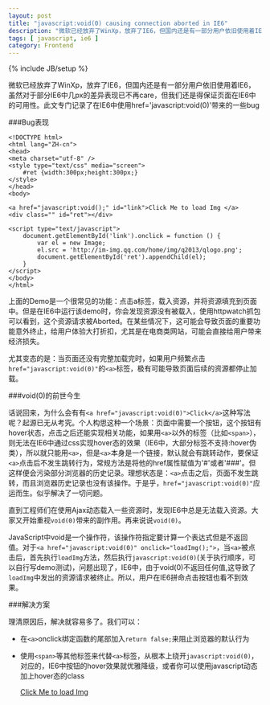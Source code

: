 ```yaml
---
layout: post
title: "javascript:void(0) causing connection aborted in IE6"
description: "微软已经放弃了WinXp，放弃了IE6，但国内还是有一部分用户依旧使用着IE6，虽然对于部分IE6中几px的差异表现已不再care，但我们还是得保证页面在IE6中的可用性。此文专门记录了在IE6中使用href='javascript:void(0)'带来的一些bug"
tags: [ javascript, ie6 ]
category: Frontend
---
```

{% include JB/setup %}

微软已经放弃了WinXp，放弃了IE6，但国内还是有一部分用户依旧使用着IE6，虽然对于部分IE6中几px的差异表现已不再care，但我们还是得保证页面在IE6中的可用性。此文专门记录了在IE6中使用href='javascript:void(0)'带来的一些bug

###Bug表现 

    <!DOCTYPE html>
    <html lang="ZH-cn">
    <head>
    <meta charset="utf-8" />
    <style type="text/css" media="screen">
        #ret {width:300px;height:300px;}
    </style>
    </head>
    <body>

    <a href="javascript:void();" id="link">Click Me to load Img </a>
    <div class="" id="ret"></div>

    <script type="text/javascript">
        document.getElementById('link').onclick = function () {
            var el = new Image;
            el.src = 'http://im-img.qq.com/home/img/q2013/qlogo.png';
            document.getElementById('ret').appendChild(el);
        }
    </script>
    </body>
    </html>

上面的Demo是一个很常见的功能：点击a标签，载入资源，并将资源填充到页面中。但是在IE6中运行该demo时，你会发现资源没有被载入，使用httpwatch抓包可以看到，这个资源请求被Aborted。在某些情况下，这可能会导致页面的重要功能意外终止，给用户体验大打折扣，尤其是在电商类网站，可能会直接给用户带来经济损失。

尤其变态的是：当页面还没有完整加载完时，如果用户频繁点击`href="javascript:void(0)"`的`<a>`标签，极有可能导致页面后续的资源都停止加载。 

###void(0)的前世今生

话说回来，为什么会有有`<a href="javascript:void(0)">Click</a>`这种写法呢？起源已无从考究。个人构思这种一个场景：页面中需要一个按钮，这个按钮有hover状态，点击之后还能实现相关功能，如果用`<a>`以外的标签（比如`<span>`），则无法在IE6中通过css实现hover态的效果（IE6中，大部分标签不支持:hover伪类），所以就只能用`<a>`，但是`<a>`本身是一个链接，默认就会有跳转动作，要保证`<a>`点击后不发生跳转行为，常规方法是将他的href属性赋值为'#'或者'###'。但这样便会污染部分浏览器的历史记录。理想状态是：`<a>`点击之后，页面不发生跳转，而且浏览器历史记录也没有该操作。于是乎，`href="javascript:void(0)"`应运而生。似乎解决了一切问题。

直到工程师们在使用Ajax动态载入一些资源时，发现IE6中总是无法载入资源。大家又开始重视`void(0)`带来的副作用。再来说说`void(0)`。

JavaScript中void是一个操作符，该操作符指定要计算一个表达式但是不返回值。对于`<a href="javascript:void(0)" onclick="loadImg();">`，当`<a>`被点击后，首先执行`loadImg`方法，然后执行`javascript:void(0)`(关于执行顺序，可以自行写demo测试)，问题出现了，IE6中，由于void(0)不返回任何值,这导致了`loadImg`中发出的资源请求被终止。所以，用户在IE6拼命点击按钮也看不到效果。

###解决方案

理清原因后，解决就容易多了。我们可以：

- 在`<a>`onclick绑定函数的尾部加入`return false;`来阻止浏览器的默认行为
- 使用`<span>`等其他标签来代替`<a>`标签，从根本上绕开`javascript:void(0)`，对应的，IE6中按钮的hover效果就优雅降级，或者你可以使用javascript动态加上hover态的class


    <a href="javascript:void();" id="link">Click Me to load Img </a>
    <div class="" id="ret"></div>

    <script type="text/javascript">
        document.getElementById('link').onclick = function () {
            var el = new Image;
            el.src = 'http://im-img.qq.com/home/img/q2013/qlogo.png';
            document.getElementById('ret').appendChild(el);

            //阻止浏览器默认行为
            return false ;
        }
    </script>

